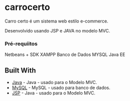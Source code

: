 # carrocerto
Carro certo é um sistema web estilo e-commerce. 

Desenvolvido usando JSP e JAVA no modelo MVC.

### Pré-requiitos

Netbeans + SDK
XAMPP
Banco de Dados MYSQL 
Java EE





## Built With

* [Java]( https://www.oracle.com/technetwork/pt/java/javase/downloads/index.html/) - Java - usado para o Modelo MVC.
* [MySQL]( https://www.mysql.com/) - MySQL - usado para banco de dados.
* [JSP]( https://www.oracle.com/technetwork/pt/java/javase/downloads/index.html/) - Java - usado para o Modelo MVC.
